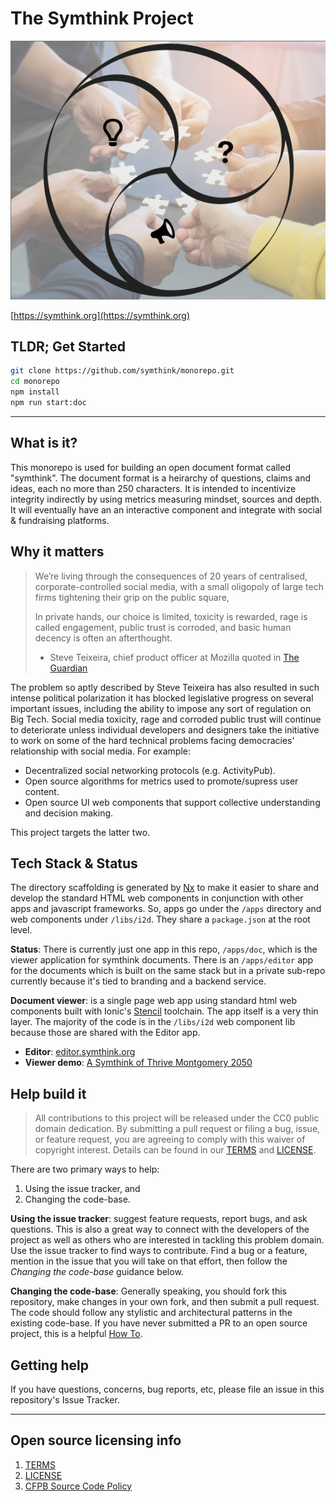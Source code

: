 # The Symthink Project

![alt hands puzzle gankyil overlay](https://github.com/symthink/monorepo/blob/main/hands-puzzle-gankyil-overlay.png?raw=true)

[https://symthink.org](https://symthink.org)

## TLDR; Get Started

```sh
git clone https://github.com/symthink/monorepo.git
cd monorepo
npm install
npm run start:doc
```

---

## What is it?

This monorepo is used for building an open document format called "symthink". The document format is a heirarchy of questions, claims and ideas, each no more than 250 characters. It is intended to incentivize integrity indirectly by using metrics measuring mindset, sources and depth. It will eventually have an an interactive component and integrate with social & fundraising platforms.

## Why it matters

> We’re living through the consequences of 20 years of centralised, corporate-controlled social media, with a small oligopoly of large tech firms tightening their grip on the public square,
> 
> In private hands, our choice is limited, toxicity is rewarded, rage is called engagement, public trust is corroded, and basic human decency is often an afterthought.
> - Steve Teixeira, chief product officer at Mozilla quoted in [The Guardian](https://www.theguardian.com/technology/2022/dec/21/firefox-and-tumblr-join-rush-to-support-mastodon-social-network)

The problem so aptly described by Steve Teixeira has also resulted in such intense political polarization it has blocked legislative progress on several important issues, including the ability to impose any sort of regulation on Big Tech.  Social media toxicity, rage and corroded public trust will continue to deteriorate unless individual developers and designers take the initiative to work on some of the hard technical problems facing democracies' relationship with social media. For example:

- Decentralized social networking protocols (e.g. ActivityPub).
- Open source algorithms for metrics used to promote/supress user content.
- Open source UI web components that support collective understanding and decision making.

This project targets the latter two.

## Tech Stack & Status

The directory scaffolding is generated by [Nx](https://nx.dev/) to make it easier to share and develop the standard HTML web components in conjunction with other apps and javascript frameworks. So, apps go under the `/apps` directory and web components under `/libs/i2d`. They share a `package.json` at the root level.

**Status**: There is currently just one app in this repo, `/apps/doc`, which is the viewer application for symthink documents. There is an `/apps/editor` app for the documents which is built on the same stack but in a private sub-repo currently because it's tied to branding and a backend service.

**Document viewer**: is a single page web app using standard html web components built with Ionic's [Stencil](https://stenciljs.com/) toolchain. The app itself is a very thin layer. The majority of the code is in the `/libs/i2d` web component lib because those are shared with the Editor app.

- **Editor**: [editor.symthink.org](https://editor.symthink.org)
- **Viewer demo**: [A Symthink of Thrive Montgomery 2050](https://symthink.io/n/c1gGiB48OeO6Btd8QuoZ)

## Help build it

> All contributions to this project will be released under the CC0 public domain dedication. By submitting a pull request or filing a bug, issue, or feature request, you are agreeing to comply with this waiver of copyright interest. Details can be found in our [TERMS](TERMS.md) and [LICENSE](LICENSE).

There are two primary ways to help:

1. Using the issue tracker, and
2. Changing the code-base.

**Using the issue tracker**: suggest feature requests, report bugs, and ask questions. This is also a great way to connect with the developers of the project as well as others who are interested in tackling this problem domain. Use the issue tracker to find ways to contribute. Find a bug or a feature, mention in the issue that you will take on that effort, then follow the _Changing the code-base_ guidance below.

**Changing the code-base**: Generally speaking, you should fork this repository, make changes in your own fork, and then submit a pull request. The code should follow any stylistic and architectural patterns in the existing code-base.  If you have never submitted a PR to an open source project, this is a helpful [How To](https://opensource.com/article/19/7/create-pull-request-github).

## Getting help

If you have questions, concerns, bug reports, etc, please file an issue in this repository's Issue Tracker.

---

## Open source licensing info

1. [TERMS](TERMS.md)
2. [LICENSE](LICENSE)
3. [CFPB Source Code Policy](https://github.com/cfpb/source-code-policy/)


